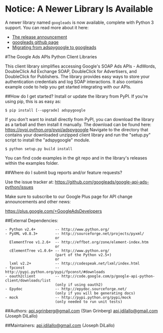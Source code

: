 # Notice: A Newer Library Is Available

A newer library named `googleads` is now available, complete with Python 3 
support. You can read more about it here:
* [The release announcement](http://googleadsdeveloper.blogspot.com/2014/03/the-ads-apis-python-client-library.html)
* [googleads github page](https://github.com/googleads/googleads-python-lib)
* [Migrating from adspygoogle to googleads](https://github.com/googleads/googleads-python-lib/wiki/Migrating-from-adspygoogle-to-googleads)


#The Google Ads APIs Python Client Libraries


This client library simplifies accessing Google's SOAP Ads APIs - AdWords, 
DoubleClick Ad Exchange SOAP, DoubleClick for Advertisers, and DoubleClick for 
Publishers. The library provides easy ways to store your authentication 
credentials and log SOAP interactions. It also contains example code to help you
get started integrating with our APIs.


##How do I get started?
Install or update the library from PyPI. If you're using pip, this is as easy
as:

`$ pip install [--upgrade] adspygoogle`

If you don't want to install directly from PyPI, you can download the library
as a tarball and then install it manually. The download can be found here:
https://pypi.python.org/pypi/adspygoogle
Navigate to the directory that contains your downloaded unzipped client
library and run the "setup.py" script to install the "adspygoogle"
module.

`$ python setup.py build install`

You can find code examples in the git repo and in the library's releases within
the examples folder.

##Where do I submit bug reports and/or feature requests?

Use the issue tracker at:
  https://github.com/googleads/google-api-ads-python/issues

Make sure to subscribe to our Google Plus page for API change announcements and
other news:

  https://plus.google.com/+GoogleAdsDevelopers


##External Dependencies:


    - Python v2.4+         -- http://www.python.org/
    - PyXML v0.8.3+        -- http://sourceforge.net/projects/pyxml/
                           or
      ElementTree v1.2.6+  -- http://effbot.org/zone/element-index.htm
                           or
      cElementTree v1.0.6+ -- http://www.python.org/
                           (part of the Python v2.5+)
                           or
      lxml v2.2+           -- http://codespeak.net/lxml/index.html
    - fpconst              -- http://pypi.python.org/pypi/fpconst/#downloads
    - oauth2client         -- http://code.google.com/p/google-api-python-client/downloads/list
                           (only if using oauth2)
    - Epydoc               -- http://epydoc.sourceforge.net/
                           (only if you will be generating docs)
    - mock                 -- http://pypi.python.org/pypi/mock
                           (only needed to run unit tests)


##Authors:
    api.sgrinberg@gmail.com (Stan Grinberg)
    api.jdilallo@gmail.com (Joseph DiLallo)

##Maintainers:
    api.jdilallo@gmail.com (Joseph DiLallo)
